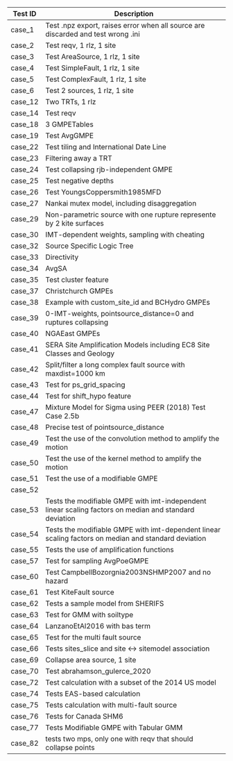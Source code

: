 | Test ID | Description |
|---------|-------------|
| case_1  | Test .npz export, raises error when all source are discarded and test wrong .ini |
| case_2  | Test reqv, 1 rlz, 1 site|
| case_3  | Test AreaSource, 1 rlz, 1 site|
| case_4  | Test SimpleFault, 1 rlz, 1 site|
| case_5  | Test ComplexFault, 1 rlz, 1 site|
| case_6  | Test 2 sources, 1 rlz, 1 site|
| case_12 | Two TRTs, 1 rlz|
| case_14 | Test reqv |
| case_18 | 3 GMPETables|
| case_19 | Test AvgGMPE |
| case_22 | Test tiling and International Date Line|
| case_23 | Filtering away a TRT| 
| case_24 | Test collapsing rjb-independent GMPE |
| case_25 | Test negative depths|
| case_26 | Test YoungsCoppersmith1985MFD|
| case_27 | Nankai mutex model, including disaggregation|
| case_29 | Non-parametric source with one rupture represente by 2 kite surfaces |
| case_30 | IMT-dependent weights, sampling with cheating|
| case_32 | Source Specific Logic Tree|
| case_33 | Directivity|
| case_34 | AvgSA|
| case_35 | Test cluster feature|
| case_37 | Christchurch GMPEs|
| case_38 | Example with custom_site_id and BCHydro GMPEs|
| case_39 |  0-IMT-weights, pointsource_distance=0 and ruptures collapsing|
| case_40 | NGAEast GMPEs |
| case_41 | SERA Site Amplification Models including EC8 Site Classes and Geology |
| case_42 | Split/filter a long complex fault source with maxdist=1000 km|
| case_43 | Test for ps_grid_spacing |
| case_44 | Test for shift_hypo feature|
| case_47 | Mixture Model for Sigma using PEER (2018) Test Case 2.5b|
| case_48 | Precise test of pointsource_distance|
| case_49 | Test the use of the convolution method to amplify the motion |
| case_50 | Test the use of the kernel method to amplify the motion |
| case_51 | Test the use of a modifiable GMPE |
| case_52 | |
| case_53 | Tests the modifiable GMPE with imt-independent linear scaling factors on median and standard deviation |
| case_54 | Tests the modifiable GMPE with imt-dependent linear scaling factors on median and standard deviation |
| case_55 | Tests the use of amplification functions |
| case_57 | Test for sampling AvgPoeGMPE |
| case_60 | Test CampbellBozorgnia2003NSHMP2007 and no hazard|
| case_61 | Test KiteFault source|
| case_62 | Tests a sample model from SHERIFS |
| case_63 | Test for GMM with soiltype |
| case_64 | LanzanoEtAl2016 with bas term|
| case_65 | Test for the multi fault source |
| case_66 | Tests sites_slice and site <-> sitemodel association|
| case_69 | Collapse area source, 1 site|
| case_70 | Test abrahamson_gulerce_2020|
| case_72 | Test calculation with a subset of the 2014 US model | 
| case_74 | Tests EAS-based calculation |
| case_75 | Tests calculation with multi-fault source |
| case_76 | Tests for Canada SHM6 |
| case_77 | Tests Modifiable GMPE with Tabular GMM |
| case_82 | tests two mps, only one with reqv that should collapse points
